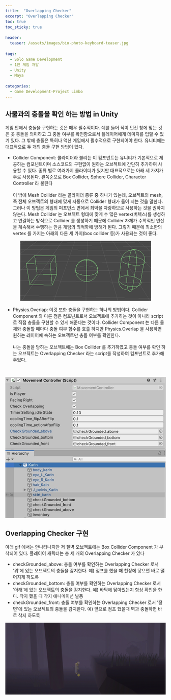 ```yaml
---
title:  "Overlapping Checker"
excerpt: "Overlapping Checker"
toc: true
toc_sticky: true

header:
  teaser: /assets/images/bio-photo-keyboard-teaser.jpg
  
tags:
  - Solo Game Development
  - 1인 게임 개발
  - Unity
  - Maya
  
categories:
  - Game Development-Project Limbo
---
```




## 사물과의 충돌을 확인 하는 방법 in Unity
게임 안에서 충돌을 구현하는 것은 매우 필수적이다. 예를 들어 적이 던진 창에 맞는 것은 곳 충돌을 의미하고 그 충돌 여부를 확인함으로서 플레이어에게 데미지를 입힐 수 있기 있다. 그 밖에 충돌은 특히나 액션 게임에서 
필수적으로 구현되어야 한다. 유니티에는 대표적으로 두 개의 충돌 구현 방법이 있다.
- Collider Component: 콜라이더라 불리는 이 컴포넌트는 유니티가 기본적으로 제공하는 컴포넌트이며 소스코드의 구현없이 원하는 오브젝트에 간단히 추가하여 사용할 수 있다. 종류 별로 여러가지 콜라이더가 있지만
대표적으로는 아래 세 가지가 주로 사용된다. 왼쪽순으로 Box Collider, Sphere Collider, Character Controller 라 불린다 
<br><br>
이 밖에 Mesh Collider 라는 콜라이더 종류 중 하나가 있는데, 오브젝트의 mesh, 즉 전체 오브젝트의 형태에 맞게 자동으로 Collider 형태가 들어 지는 것을 말한다. 그러나 이 방법은 게임의 퍼포먼스 면에서 
최악을 자랑하므로 사용하는 것을 권하지 않는다. Mesh Collider 는 오브젝트 형태에 맞게 수 많은 vertex(버텍스)를 생성하고 연결하는 방식으로 Collider 를 생성하기 때문에 
Collider 자체가 수학적인 연산을 계속해서 수행하는 만큼 게임의 최적화에 방해가 된다. 그렇기 때문에 최소한의 vertex 를 가지는 아래의 다른 세 가지(box collider 등)가 사용되는 것이 좋다.

<p align="center">
<img src = "https://raw.githubusercontent.com/ronick-grammer/ronick-grammer.github.io/main/assets/images/1-2-overlapping checker/unity-collider-types.png">
</p>

- Physics.Overlap: 이것 또한 충돌을 구현하는 하나의 방법이다. Collider Component 와 다른 점은 컴포넌트로서 오브젝트에 추가하는 것이 아니라 script로 직접 충돌을 구현할 수 있게 해준다는 것이다.
Collider Component 는 다른 물체와 충돌할 때마다 충돌 여부 함수를 호출 하지만 Physics.Overlap 을 사용하면 원하는 레이어에 속하는 오브젝트만 충돌 여부를 확인한다. 
<br><br>
나는 충돌을 당하는 오브젝트에는 Box Collider 를 추가하였고 충돌 여부를 확인 하는 오브젝트는 Overlapping Checker 라는 script를 작성하여 컴포넌트로 추가해주었다.
<br>
<p align="center">
<img src = "https://raw.githubusercontent.com/ronick-grammer/ronick-grammer.github.io/main/assets/images/1-2-overlapping checker/overlaping checker.jpg">
</p>


## Overlapping Checker 구현
아래 gif 에서는 안나타나지만 저 절벽 오브젝트에는 Box Collider Component 가 부착되어 있다. 플레이어 캐릭터는 총 세 개의 Overlapping Checker 가 있다
- checkGrounded_above: 충돌 여부를 확인하는 Overlapping Checker 로서 '위'에 있는 오브젝트의 충돌을 감지한다. 예) 점프를 했을 때 천장에 닿으면 바로 떨어지게 하도록
- checkGrounded_bottom: 충돌 여부를 확인하는 Overlapping Checker 로서 '아래'에 있는 오브젝트의 충돌을 감지한다. 예) 바닥에 닿아있는지 항상 확인을 한다. 착지 했을 때 착지 애니메이션 발동
- checkGrounded_front: 충돌 여부를 확인하는 Overlapping Checker 로서 '정면'에 있는 오브젝트의 충돌을 감지한다. 예) 앞으로 점프 했을때 벽과 충돌하면 바로 착지 하도록

<p align="center">
<img src = "https://raw.githubusercontent.com/ronick-grammer/ronick-grammer.github.io/main/assets/images/1-2-overlapping checker/Overlapping-Checker.gif">
</p>






